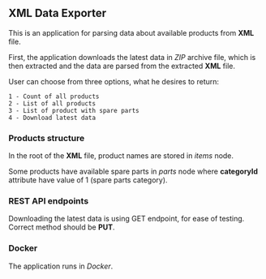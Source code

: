 ## XML Data Exporter
This is an application for parsing data about available products from **XML** file.

First, the application downloads the latest data in *ZIP* archive file, which is then extracted
and the data are parsed from the extracted **XML** file.

User can choose from three options, what he desires to return:

```
1 - Count of all products
2 - List of all products
3 - List of product with spare parts
4 - Download latest data
```

### Products structure
In the root of the **XML** file, product names are stored in *items* node.

Some products
have available spare parts in *parts* node where **categoryId** attribute have 
value of 1 (spare parts category).

### REST API endpoints
Downloading the latest data is using GET endpoint, for ease of testing. Correct method should
be **PUT**.

### Docker
The application runs in *Docker*.